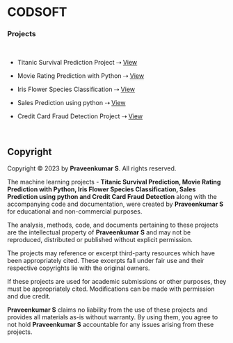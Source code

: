 # CODSOFT

### Projects
<br>

   +  Titanic Survival Prediction Project‎  ⇢  ‎<a href="https://github.com/PraveenSiva77/CODSOFT/tree/1fe8e3333a6dc72545acfe945b02b2c676b6db9b/Task1%20CODSOFT">View</a>
    
   +  Movie Rating Prediction with Python  ⇢  <a href="https://github.com/PraveenSiva77/CODSOFT/tree/1fe8e3333a6dc72545acfe945b02b2c676b6db9b/Task2%20CODSOFT">View</a>

   +  Iris Flower Species Classification  ⇢  <a href="https://github.com/PraveenSiva77/CODSOFT/tree/9db007c41947f995a9313c4784ff579434917edb/Task3%20CODSOFT">View</a>

   +  Sales Prediction using python‎  ⇢  ‎<a href="https://github.com/PraveenSiva77/CODSOFT/tree/f7c170a12fe04bc8ce8c5bd33eab931ac7140fea/Task4%20CODSOFT">View</a>

   +  Credit Card Fraud Detection Project‎  ⇢  ‎<a href="https://github.com/PraveenSiva77/CODSOFT/tree/f7c170a12fe04bc8ce8c5bd33eab931ac7140fea/Task5%20CODSOFT">View</a>

<br>

## Copyright
Copyright © 2023 by **Praveenkumar S**. All rights reserved.

The machine learning projects - **Titanic Survival Prediction, Movie Rating Prediction with Python, Iris Flower Species Classification, Sales Prediction using python and Credit Card Fraud Detection** along with the accompanying code and documentation, were created by **Praveenkumar S** for educational and non-commercial purposes.

The analysis, methods, code, and documents pertaining to these projects are the intellectual property of **Praveenkumar S** and may not be reproduced, distributed or published without explicit permission.

The projects may reference or excerpt third-party resources which have been appropriately cited. These excerpts fall under fair use and their respective copyrights lie with the original owners.

If these projects are used for academic submissions or other purposes, they must be appropriately cited. Modifications can be made with permission and due credit.

**Praveenkumar S** claims no liability from the use of these projects and provides all materials as-is without warranty. By using them, you agree to not hold **Praveenkumar S** accountable for any issues arising from these projects.